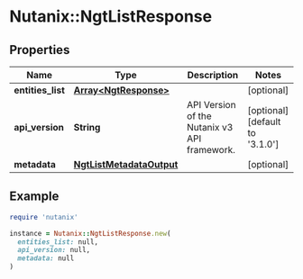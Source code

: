 # Nutanix::NgtListResponse

## Properties

| Name | Type | Description | Notes |
| ---- | ---- | ----------- | ----- |
| **entities_list** | [**Array&lt;NgtResponse&gt;**](NgtResponse.md) |  | [optional] |
| **api_version** | **String** | API Version of the Nutanix v3 API framework. | [optional][default to &#39;3.1.0&#39;] |
| **metadata** | [**NgtListMetadataOutput**](NgtListMetadataOutput.md) |  | [optional] |

## Example

```ruby
require 'nutanix'

instance = Nutanix::NgtListResponse.new(
  entities_list: null,
  api_version: null,
  metadata: null
)
```

